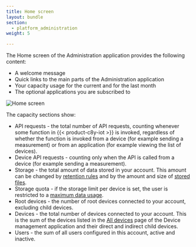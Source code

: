 ```yaml
---
title: Home screen
layout: bundle
section:
  - platform_administration
weight: 5

---
```


The Home screen of the Administration application provides the following content:

* A welcome message
* Quick links to the main parts of the Administration application
* Your capacity usage for the current and for the last month
* The optional applications you are subscribed to

<img src="/images/users-guide/Administration/admin-home.png" alt="Home screen">

The capacity sections show:

* API requests - the total number of API requests, counting whenever some function in {{< product-c8y-iot >}} is invoked, regardless of whether the function is invoked from a device (for example sending a measurement) or from an application (for example viewing the list of devices).
* Device API requests - counting only when the API is called from a device (for example sending a measurement).
* Storage - the total amount of data stored in your account. This amount can be changed by [retention rules](/users-guide/administration/#retention-rules) and by the amount and size of [stored files](/users-guide/administration#files).
* Storage quota - if the storage limit per device is set, the user is restricted to a [maximum data usage](/users-guide/enterprise-tenant/#storage-quota).
* Root devices - the number of root devices connected to your account, excluding child devices.
* Devices - the total number of devices connected to your account. This is the sum of the devices listed in the [All devices](/users-guide/device-management#viewing-devices) page of the Device management application and their direct and indirect child devices.
* Users - the sum of all users configured in this account, active and inactive.
